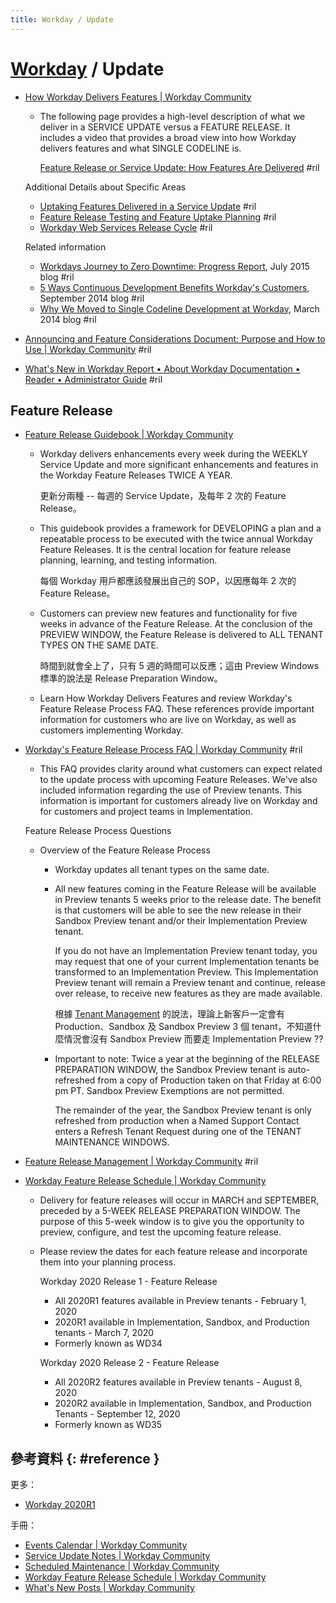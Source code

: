 ```yaml
---
title: Workday / Update
---
```

# [Workday](workday.md) / Update

  - [How Workday Delivers Features \| Workday Community](https://community.workday.com/node/104024)

      - The following page provides a high-level description of what we deliver in a SERVICE UPDATE versus a FEATURE RELEASE. It includes a video that provides a broad view into how Workday delivers features and what SINGLE CODELINE is.

        [Feature Release or Service Update: How Features Are Delivered](https://community.workday.com/node/111832) #ril

    Additional Details about Specific Areas

      - [Uptaking Features Delivered in a Service Update](https://community.workday.com/node/108966) #ril
      - [Feature Release Testing and Feature Uptake Planning](https://community.workday.com/node/132926) #ril
      - [Workday Web Services Release Cycle](https://community.workday.com/node/109059) #ril

    Related information

      - [Workdays Journey to Zero Downtime: Progress Report](http://blogs.workday.com/workdays-journey-to-zero-downtime-progress-report/), July 2015 blog #ril
      - [5 Ways Continuous Development Benefits Workday's Customers](http://blogs.workday.com/5_ways_continuous_development_benefits_workday_customers.html), September 2014 blog #ril
      - [Why We Moved to Single Codeline Development at Workday](http://blogs.workday.com/why_weve_moved_to_single_codeline_development_at_workday.html), March 2014 blog #ril

  - [Announcing and Feature Considerations Document: Purpose and How to Use \| Workday Community](https://community.workday.com/node/220178) #ril
  - [What's New in Workday Report • About Workday Documentation • Reader • Administrator Guide](https://doc.workday.com/reader/KIILzEiMfPWk23zYnYmshg/C6ST8ZQZCrFbbT0qDdKrRw) #ril

## Feature Release

  - [Feature Release Guidebook \| Workday Community](https://community.workday.com/FeatureReleaseGuidebook)

      - Workday delivers enhancements every week during the WEEKLY Service Update and more significant enhancements and features in the Workday Feature Releases TWICE A YEAR.

        更新分兩種 -- 每週的 Service Update，及每年 2 次的 Feature Release。

      - This guidebook provides a framework for DEVELOPING a plan and a repeatable process to be executed with the twice annual Workday Feature Releases. It is the central location for feature release planning, learning, and testing information.

        每個 Workday 用戶都應該發展出自己的 SOP，以因應每年 2 次的 Feature Release。

      - Customers can preview new features and functionality for five weeks in advance of the Feature Release. At the conclusion of the PREVIEW WINDOW, the Feature Release is delivered to ALL TENANT TYPES ON THE SAME DATE.

        時間到就會全上了，只有 5 週的時間可以反應；這由 Preview Windows 標準的說法是 Release Preparation Window。

      - Learn How Workday Delivers Features and review Workday's Feature Release Process FAQ. These references provide important information for customers who are live on Workday, as well as customers implementing Workday.

  - [Workday's Feature Release Process FAQ \| Workday Community](https://community.workday.com/node/78430) #ril

      - This FAQ provides clarity around what customers can expect related to the update process with upcoming Feature Releases. We've also included information regarding the use of Preview tenants. This information is important for customers already live on Workday and for customers and project teams in Implementation.

    Feature Release Process Questions

      - Overview of the Feature Release Process

          - Workday updates all tenant types on the same date.

          - All new features coming in the Feature Release will be available in Preview tenants 5 weeks prior to the release date. The benefit is that customers will be able to see the new release in their Sandbox Preview tenant and/or their Implementation Preview tenant.

            If you do not have an Implementation Preview tenant today, you may request that one of your current Implementation tenants be transformed to an Implementation Preview. This Implementation Preview tenant will remain a Preview tenant and continue, release over release, to receive new features as they are made available.

            根據 [Tenant Management](https://community.workday.com/articles/24324) 的說法，理論上新客戶一定會有 Production、Sandbox 及 Sandbox Preview 3 個 tenant，不知道什麼情況會沒有 Sandbox Preview 而要走 Implementation Preview ??

          - Important to note: Twice a year at the beginning of the RELEASE PREPARATION WINDOW, the Sandbox Preview tenant is auto-refreshed from a copy of Production taken on that Friday at 6:00 pm PT. Sandbox Preview Exemptions are not permitted.

            The remainder of the year, the Sandbox Preview tenant is only refreshed from production when a Named Support Contact enters a Refresh Tenant Request during one of the TENANT MAINTENANCE WINDOWS.

  - [Feature Release Management \| Workday Community](https://community.workday.com/wdsupport/Update%20Resources) #ril

  - [Workday Feature Release Schedule \| Workday Community](https://community.workday.com/FeatureReleases)

      - Delivery for feature releases will occur in MARCH and SEPTEMBER, preceded by a 5-WEEK RELEASE PREPARATION WINDOW. The purpose of this 5-week window is to give you the opportunity to preview, configure, and test the upcoming feature release.

      - Please review the dates for each feature release and incorporate them into your planning process.

        Workday 2020 Release 1 - Feature Release

          - All 2020R1 features available in Preview tenants - February 1, 2020
          - 2020R1 available in Implementation, Sandbox, and Production tenants - March 7, 2020
          - Formerly known as WD34

        Workday 2020 Release 2 - Feature Release

          - All 2020R2 features available in Preview tenants - August 8, 2020
          - 2020R2 available in Implementation, Sandbox, and Production Tenants - September 12, 2020
          - Formerly known as WD35

## 參考資料 {: #reference }

更多：

  - [Workday 2020R1](workday-update-2020r1.md)

手冊：

  - [Events Calendar | Workday Community](https://community.workday.com/calendar/month)
  - [Service Update Notes | Workday Community](https://community.workday.com/service-update-notes)
  - [Scheduled Maintenance | Workday Community](https://community.workday.com/extended-maintenance-events)
  - [Workday Feature Release Schedule | Workday Community](https://community.workday.com/FeatureReleases)
  - [What's New Posts | Workday Community](https://community.workday.com/update/whats-new-posts)

